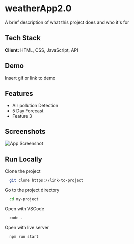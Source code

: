 # weatherApp2.0

A brief description of what this project does and who it's for

## Tech Stack

**Client:** HTML, CSS, JavaScript, API

## Demo

Insert gif or link to demo

## Features

- Air pollution Detection
- 5 Day Forecast
- Feature 3

## Screenshots

![App Screenshot](https://via.placeholder.com/468x300?text=App+Screenshot+Here)

## Run Locally

Clone the project

```bash
  git clone https://link-to-project
```

Go to the project directory

```bash
  cd my-project
```

Open with VSCode

```bash
  code .
```

Open with live server

```bash
  npm run start
```
